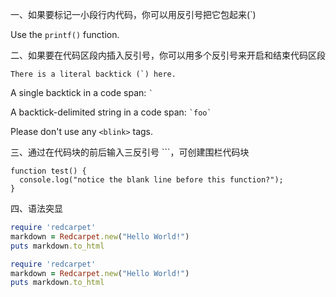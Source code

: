一、如果要标记一小段行内代码，你可以用反引号把它包起来(`)

Use the `printf()` function.

二、如果要在代码区段内插入反引号，你可以用多个反引号来开启和结束代码区段

``There is a literal backtick (`) here.``

A single backtick in a code span: `` ` ``

A backtick-delimited string in a code span: `` `foo` ``

Please don't use any `<blink>` tags.

三、通过在代码块的前后输入三反引号 ```，可创建围栏代码块

```
function test() {
  console.log("notice the blank line before this function?");
}
```

四、语法突显

  ```ruby
  require 'redcarpet'
  markdown = Redcarpet.new("Hello World!")
  puts markdown.to_html
  ```

```ruby
require 'redcarpet'
markdown = Redcarpet.new("Hello World!")
puts markdown.to_html
```
